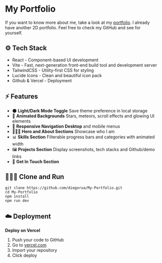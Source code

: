 # My Portfolio

If you want to know more about me, take a look at my [portfolio](https://my-portfolio-diogoruas-projects.vercel.app/). I already have another 2D portfolio. Feel free to check my GitHub and see for yourself.

## ⚙️ Tech Stack

- React - Component-based UI development
- Vite - Fast, next-generation front-end build tool and development server
- TailwindCSS - Utility-first CSS for styling
- Lucide Icons - Clean and beautiful icon pack
- Github & Vercel - Deployment


## ⚡️ Features

- 🌑 **Light/Dark Mode Toggle** Save theme preference in local storage
- 💫 **Animated Backgrounds** Stars, meteors, scroll effects and glowing UI elements
- 📱 **Responsive Navigation Desktop** and mobile menus
- 👨🏻‍💻 **Hero and About Sections** Showcase who I am
- 📊 **Skills Section** Filterable progress bars and categories with animated width
- 🖼️ **Projects Section** Display screenshots, tech stacks and Github/demo links
- 📩 **Get In Touch Section**


## 👨🏻‍💻 Clone and Run

```
git clone https://github.com/diogorua/My-Portfolio.git
cd My-Portfolio
npm install
npm run dev
```

## ☁️ Deployment

**Deploy on Vercel**

1. Push your code to GitHub
2. Go to [vercel.com](https://vercel.com/)
3. Import your repository
4. Click deploy
